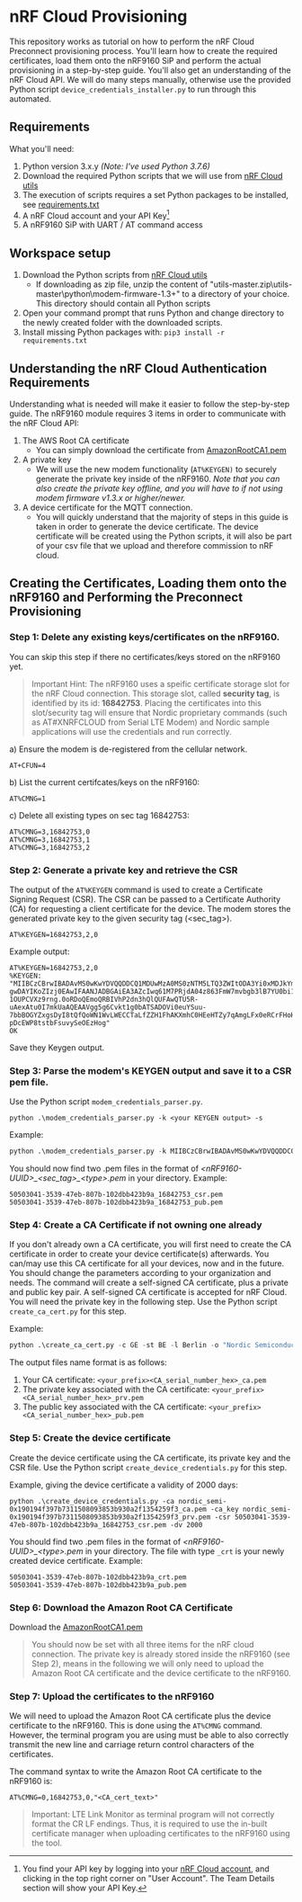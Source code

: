 # nRF Cloud Provisioning
This repository works as tutorial on how to perform the nRF Cloud Preconnect provisioning process.
You'll learn how to create the required certificates, load them onto the nRF9160 SiP and perform the actual provisioning in a step-by-step guide. You'll also get an understanding of the nRF Cloud API. We will do many steps manually, otherwise use the provided Python script ```device_credentials_installer.py``` to run through this automated.

## Requirements
What you'll need:
1. Python version 3.x.y *(Note: I've used Python 3.7.6)*
2. Download the required Python scripts that we will use from [nRF Cloud utils](https://github.com/nRFCloud/utils)
3. The execution of scripts requires a set Python packages to be installed, see [requirements.txt](https://github.com/nRFCloud/utils/blob/master/python/modem-firmware-1.3%2B/requirements.txt)
4. A nRF Cloud account and your API Key[^1]
5. A nRF9160 SiP with UART / AT command access

## Workspace setup
1. Download the Python scripts from [nRF Cloud utils](https://github.com/nRFCloud/utils)
   - If downloading as zip file, unzip the content of "utils-master.zip\utils-master\python\modem-firmware-1.3+" to a directory of your choice. This directory should contain all Python scripts
2. Open your command prompt that runs Python and change directory to the newly created folder with the downloaded scripts.
3. Install missing Python packages with: ```pip3 install -r requirements.txt```

## Understanding the nRF Cloud Authentication Requirements
Understanding what is needed will make it easier to follow the step-by-step guide. The nRF9160 module requires 3 items in order to communicate with the nRF Cloud API:
1. The AWS Root CA certificate
   - You can simply download the certificate from [AmazonRootCA1.pem](https://www.amazontrust.com/repository/AmazonRootCA1.pem)
2. A private key
   - We will use the new modem functionality (```AT%KEYGEN)``` to securely generate the private key inside of the nRF9160. *Note that you can also create the private key offline, and you will have to if not using modem firmware v1.3.x or higher/newer.*
3. A device certificate for the MQTT connection.
   - You will quickly understand that the majority of steps in this guide is taken in order to generate the device certificate. The device certificate will be created using the Python scripts, it will also be part of your csv file that we upload and therefore commission to nRF cloud. 

## Creating the Certificates, Loading them onto the nRF9160 and Performing the Preconnect Provisioning
### Step 1: Delete any existing keys/certificates on the nRF9160.
You can skip this step if there no certificates/keys stored on the nRF9160 yet.
> Important Hint: The nRF9160 uses a speific certificate storage slot for the nRF Cloud connection. This storage slot, called **security tag**, is identified by its id: **16842753**. Placing the certificates into this slot/security tag will ensure that Nordic proprietary commands (such as AT#XNRFCLOUD from Serial LTE Modem) and Nordic sample applications will use the credentials and run correctly.

a) Ensure the modem is de-registered from the cellular network.
```
AT+CFUN=4
```

b) List the current certifcates/keys on the nRF9160:
```
AT%CMNG=1
```
c) Delete all existing types on sec tag 16842753:
```
AT%CMNG=3,16842753,0
AT%CMNG=3,16842753,1
AT%CMNG=3,16842753,2
```

### Step 2: Generate a private key and retrieve the CSR
The output of the ```AT%KEYGEN``` command is used to create a Certificate Signing Request (CSR). The CSR can be passed to a Certificate Authority (CA) for requesting a client certificate for the device. The modem stores the generated private key to the given security tag (<sec_tag>).

```
AT%KEYGEN=16842753,2,0
```
Example output:
```
AT%KEYGEN=16842753,2,0
%KEYGEN: "MIIBCzCBrwIBADAvMS0wKwYDVQQDDCQ1MDUwMzA0MS0zNTM5LTQ3ZWItODA3Yi0xMDJkYmI0MjNiOWEwWTATBgcqhkjOPQIBBggqhkjOPQMBBwNCAARhKkti_3EVfSEy7oDyaqqj2cTmlfmhuMdcMOH9xkIX3okdPIFrAZ0sI5xt6WdY56IyQSj8Ce5SxGzMKUuP5ueDoB4wHAYJKoZIhvcNAQkOMQ8wDTALBgNVHQ8EBAMCA-gwDAYIKoZIzj0EAwIFAANJADBGAiEA3AZcIwq61M7PRjdA04z863FmW7mvbgb3lB7YU0bi16QCIQCMbqds9nxdq0XL61QxyuKUgZjPc6Za2-1OUPCVXz9rng.0oRDoQEmoQRBIVhP2dn3hQlQUFAwQTU5R-uAexAtu0I7mkUaAQEAAVgg5g6Cvkt1g0bATSADOVi0euYSuu-7bbBOGYZxgsDyI8tQfQoWN1WvLWECCTaLfZZH1FhAKXmhC0HEeHTZy7qAmgLFx0eRCrFHoHs7UmJ9nsgCgAwWTOEuMH0C6vaQ0OsUT-pDcEWP8tstbFsuvySeOEzHog"
OK
```
Save they Keygen output.

### Step 3: Parse the modem's KEYGEN output and save it to a CSR pem file.
Use the Python script ```modem_credentials_parser.py```.
```
python .\modem_credentials_parser.py -k <your KEYGEN output> -s
```

Example:
```python
python .\modem_credentials_parser.py -k MIIBCzCBrwIBADAvMS0wKwYDVQQDDCQ1MDUwMzA0MS0zNTM5LTQ3ZWItODA3Yi0xMDJkYmI0MjNiOWEwWTATBgcqhkjOPQIBBggqhkjOPQMBBwNCAARhKkti_3EVfSEy7oDyaqqj2cTmlfmhuMdcMOH9xkIX3okdPIFrAZ0sI5xt6WdY56IyQSj8Ce5SxGzMKUuP5ueDoB4wHAYJKoZIhvcNAQkOMQ8wDTALBgNVHQ8EBAMCA-gwDAYIKoZIzj0EAwIFAANJADBGAiEA3AZcIwq61M7PRjdA04z863FmW7mvbgb3lB7YU0bi16QCIQCMbqds9nxdq0XL61QxyuKUgZjPc6Za2-1OUPCVXz9rng.0oRDoQEmoQRBIVhP2dn3hQlQUFAwQTU5R-uAexAtu0I7mkUaAQEAAVgg5g6Cvkt1g0bATSADOVi0euYSuu-7bbBOGYZxgsDyI8tQfQoWN1WvLWECCTaLfZZH1FhAKXmhC0HEeHTZy7qAmgLFx0eRCrFHoHs7UmJ9nsgCgAwWTOEuMH0C6vaQ0OsUT-pDcEWP8tstbFsuvySeOEzHog -s
```

You should now find two .pem files in the format of *\<nRF9160-UUID\>\_\<sec_tag\>\_\<type\>.pem* in your directory. Example:
```
50503041-3539-47eb-807b-102dbb423b9a_16842753_csr.pem
50503041-3539-47eb-807b-102dbb423b9a_16842753_pub.pem
```

### Step 4: Create a CA Certificate if not owning one already
If you don't already own a CA certificate, you will first need to create the CA certificate in order to create your device certificate(s) afterwards. You can/may use this CA certificate for all your devices, now and in the future. 
You should change the parameters according to your organization and needs. The command will create a self-signed CA certificate, plus a private and public key pair. A self-signed CA certificate is accepted for nRF Cloud. You will need the private key in the following step. Use the Python script ```create_ca_cert.py``` for this step.

Example:
```python
python .\create_ca_cert.py -c GE -st BE -l Berlin -o "Nordic Semiconductor" -ou "Sales" -cn nordicsemi.com -e kevin.kotinkar@nordicsemi.com -f nordic_semi-
```

The output files name format is as follows: 
1. Your CA certificate: ```<your_prefix><CA_serial_number_hex>_ca.pem```
2. The private key associated with the CA certificate: ```<your_prefix><CA_serial_number_hex>_prv.pem``` 
3. The public key associated with the CA certificate: ```<your_prefix><CA_serial_number_hex>_pub.pem```

### Step 5: Create the device certificate
Create the device certificate using the CA certificate, its private key and the CSR file. Use the Python script ```create_device_credentials.py``` for this step. 

Example, giving the device certificate a validity of 2000 days:
```
python .\create_device_credentials.py -ca nordic_semi-0x190194f397b7311508093853b930a2f1354259f3_ca.pem -ca_key nordic_semi-0x190194f397b7311508093853b930a2f1354259f3_prv.pem -csr 50503041-3539-47eb-807b-102dbb423b9a_16842753_csr.pem -dv 2000
```

You should find two .pem files in the format of *\<nRF9160-UUID\>\_\<type\>.pem* in your directory. The file with type ```_crt``` is your newly created device certificate. Example:
```
50503041-3539-47eb-807b-102dbb423b9a_crt.pem
50503041-3539-47eb-807b-102dbb423b9a_pub.pem
```

### Step 6: Download the Amazon Root CA Certificate
Download the [AmazonRootCA1.pem](https://www.amazontrust.com/repository/AmazonRootCA1.pem)

> You should now be set with all three items for the nRF cloud connection. The private key is already stored inside the nRF9160 (see Step 2), means in the following we will only need to upload the Amazon Root CA certificate and the device certificate to the nRF9160.

### Step 7: Upload the certificates to the nRF9160
We will need to upload the Amazon Root CA certificate plus the device certificate to the nRF9160. This is done using the ```AT%CMNG``` command. However, the terminal program you are using must be able to also correctly transmit the new line and carriage return control characters of the certificates.

The command syntax to write the Amazon Root CA certificate to the nRF9160 is:
```
AT%CMNG=0,16842753,0,"<CA_cert_text>"
```
>Important: LTE Link Monitor as terminal program will not correctly format the CR LF endings. Thus, it is required to use the in-built certificate manager when uploading certificates to the nRF9160 using the tool.

[^1]: You find your API key by logging into your [nRF Cloud account](https://nrfcloud.com/#/account), and clicking in the top right corner on "User Account". The Team Details section will show your API Key.
